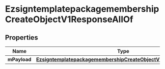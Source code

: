 

# EzsigntemplatepackagemembershipCreateObjectV1ResponseAllOf

## Properties

Name | Type | Description | Notes
------------ | ------------- | ------------- | -------------
**mPayload** | [**EzsigntemplatepackagemembershipCreateObjectV1ResponseMPayload**](EzsigntemplatepackagemembershipCreateObjectV1ResponseMPayload.md) |  | 




